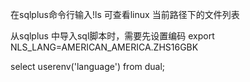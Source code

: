 在sqlplus命令行输入!ls 可查看linux 当前路径下的文件列表


从sqlplus 中导入sql脚本时，需要先设置编码
export NLS_LANG=AMERICAN_AMERICA.ZHS16GBK


select userenv('language') from dual; 

